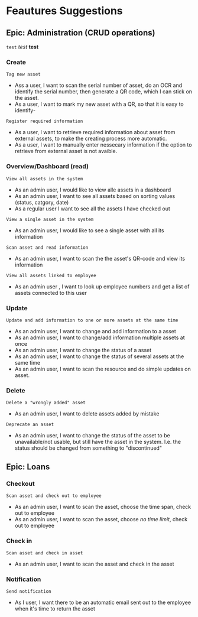 # Feautures Suggestions
## Epic: Administration (CRUD operations)

`test`
*test*
**test**

### Create
`Tag new asset`
- Ass a user, I want to scan the serial number of asset, do an OCR and identify the serial number, then generate a QR code, which I can stick on the asset.
- As a user, I want to mark my new asset with a QR, so that it is easy to identify-

`Register required information`
- As a user, I want to retrieve required information about asset from external assets, to make the creating process more automatic.
- As a user, I want to manually enter nessecary information if the option to retrieve from external asset is not avaible. 

### Overview/Dashboard (read)
`View all assets in the system`
- As an admin user, I would like to view alle assets in a dashboard
- As an admin user, I want to see all assets based on sorting values (status, catgory, date)
- As a regular user I want to see all the assets I have checked out

`View a single asset in the system`
- As an admin user, I would like to see a single asset with all its information

`Scan asset and read information`
- As an admin user, I want to scan the the asset's QR-code and view its information

`View all assets linked to employee`
- As an admin  user  , I want to look up employee numbers and get a list of assets connected to this user

### Update
`Update and add information to one or more assets at the same time`
- As an admin user, I want to change and add information to a asset
- As an admin user, I want to change/add information multiple assets at once
- As an admin user, I want to change the status of a asset
- As an admin user, I want to change the status of several assets at the same time
- As an admin user, I want to scan the resource and do simple updates on asset.

### Delete
`Delete a "wrongly added" asset`
- As an admin user, I want to delete assets added by mistake

`Deprecate an asset`
- As an admin user, I want to change the status of the asset to be unavailable/not usable, but still have the asset in the system. I.e. the status should be changed from something to "discontinued"

## Epic: Loans

### Checkout
`Scan asset and check out to employee`
- As an admin user, I want to scan the asset, choose the time span, check out to employee
- As an admin user, I want to scan the asset, choose *no time limit*, check out to employee

### Check in
`Scan asset and check in asset`
- As an admin user, I want to scan the asset and check in the asset

### Notification 
`Send notification`
- As I user, I want there to be an automatic email sent out to the employee when it's time to return the asset
